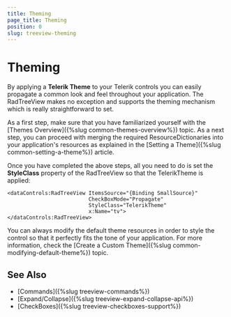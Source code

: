 ```yaml
---
title: Theming
page_title: Theming
position: 0
slug: treeview-theming
---
```


# Theming #

By applying a **Telerik Theme** to your Telerik controls you can easily propagate a common look and feel throughout your application. The RadTreeView makes no exception and supports the theming mechanism which is really straightforward to set. 

As a first step, make sure that you have familiarized yourself with the [Themes Overview]({%slug common-themes-overview%}) topic. As a next step, you can proceed with merging the required ResourceDictionaries into your application's resources as explained in the [Setting a Theme]({%slug common-setting-a-theme%}) article.

Once you have completed the above steps, all you need to do is set the **StyleClass** property of the RadTreeView so that the TelerikTheme is applied:

	<dataControls:RadTreeView ItemsSource="{Binding SmallSource}"
                              CheckBoxMode="Propagate"
                              StyleClass="TelerikTheme"
                              x:Name="tv">
    </dataControls:RadTreeView>

You can always modify the default theme resources in order to style the control so that it perfectly fits the tone of your application. For more information, check the [Create a Custom Theme]({%slug common-modifying-default-theme%}) topic.

## See Also

* [Commands]({%slug treeview-commands%})
* [Expand/Collapse]({%slug treeview-expand-collapse-api%})
* [CheckBoxes]({%slug treeview-checkboxes-support%})
